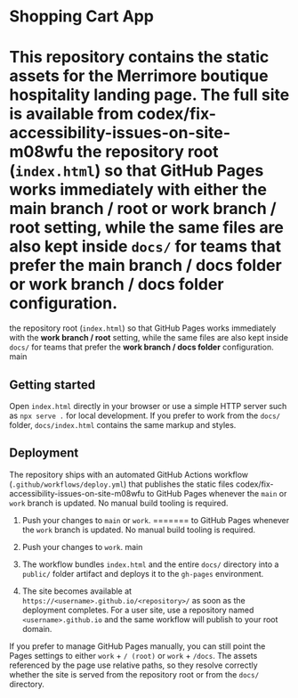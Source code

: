 # Shopping Cart App

This repository contains the static assets for the Merrimore boutique hospitality landing page. The full site is available from
 codex/fix-accessibility-issues-on-site-m08wfu
the repository root (`index.html`) so that GitHub Pages works immediately with either the **main branch / root** or **work branch /
root** setting, while the same files are also kept inside `docs/` for teams that prefer the **main branch / docs folder** or **work
branch / docs folder** configuration.
=======
the repository root (`index.html`) so that GitHub Pages works immediately with the **work branch / root** setting, while the same
files are also kept inside `docs/` for teams that prefer the **work branch / docs folder** configuration.
 main

## Getting started

Open `index.html` directly in your browser or use a simple HTTP server such as `npx serve .` for local development. If you prefer
to work from the `docs/` folder, `docs/index.html` contains the same markup and styles.

## Deployment

The repository ships with an automated GitHub Actions workflow (`.github/workflows/deploy.yml`) that publishes the static files
 codex/fix-accessibility-issues-on-site-m08wfu
to GitHub Pages whenever the `main` or `work` branch is updated. No manual build tooling is required.

1. Push your changes to `main` or `work`.
=======
to GitHub Pages whenever the `work` branch is updated. No manual build tooling is required.

1. Push your changes to `work`.
 main
2. The workflow bundles `index.html` and the entire `docs/` directory into a `public/` folder artifact and deploys it to the
   `gh-pages` environment.
3. The site becomes available at `https://<username>.github.io/<repository>/` as soon as the deployment completes. For a user
   site, use a repository named `<username>.github.io` and the same workflow will publish to your root domain.

If you prefer to manage GitHub Pages manually, you can still point the Pages settings to either `work` + `/ (root)` or `work` +
`/docs`. The assets referenced by the page use relative paths, so they resolve correctly whether the site is served from the
repository root or from the `docs/` directory.
